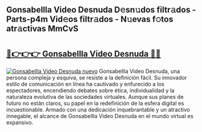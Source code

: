 ## Gonsabellla Video Desnuda D𝚎sn𝚞dos filtr𝚊dos - Parts-p4m Vid𝚎os filtr𝚊dos - N𝚞evas f𝚘tos atr𝚊ctivas MmCvS

# <h2><a href="http://mb0ue4.tromn.icu/?c=Gonsabellla+Video+Desnuda">🔗👉👉👉 Gonsabellla Video Desnuda 🔗🔗</a></h2>

[![Gonsabellla Video Desnuda nuevo](https://i.imgur.com/pEAQMta.gif)](http://mb0ue4.tromn.icu/?c=Gonsabellla+Video+Desnuda)
Gonsabellla Video Desnuda, una persona compleja y esquiva, se resiste a la definición fácil. Su innovador estilo de comunicación en línea ha cautivado y enfurecido a los espectadores, encendiendo debates sobre ética, individualidad y la naturaleza evolutiva de las sociedades virtuales. Aunque sus planes de futuro no están claros, su papel en la redefinición de la esfera digital es incuestionable. Armado con una dedicación inquebrantable y un atractivo innegable, el alcance de Gonsabellla Video Desnuda en el mundo virtual es expansivo.
